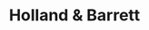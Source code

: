 ---
title: "Holland & Barrett"
url: /cardiff/holland-and-barrett-queen-street/
shop: health food
---